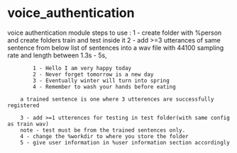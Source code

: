 # voice_authentication
voice authentication module
    steps to use :
        1 - create folder with %person and create folders train and test inside it
        2 - add >=3 utterances of same sentence from below list of sentences into a wav
        file with 44100 sampling rate and length between 1.3s - 5s,
        
            1 - Hello I am very happy today
            2 - Never forget tomorrow is a new day	
            3 - Eventually winter will turn into spring	
            4 - Remember to wash your hands before eating	
            
        a trained sentence is one where 3 utterences are successfully registered
            
        3 - add >=1 utterences for testing in test folder(with same config as train wav)
        note - test must be from the trained sentences only.
        4 - change the %workdir to where you store the folder
        5 - give user information in %user information section accordingly
